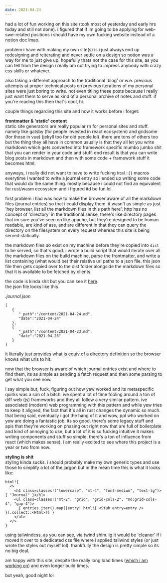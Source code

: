 ```yaml
---
date: 2021-04-24
---
```

had a lot of fun working on this site (took most of yesterday and early hrs today and still not done). i figured that if im going to be applying for web-swe-related positions i should have my own fucking website instead of a notion doc lmao.

problem i have with making my own site(s) is i just always end up redesigning and reiterating and never settle on a design so notion was a way for me to just give up. hopefully thats not the case for this site, as you can tell from the design i really am not trying to impress anybody with crazy css skills or whatever. 

also taking a different approach to the traditional 'blog' or w.e. previous attempts at proper technical posts on previous iterations of my personal sites were just boring to write. not even titling these posts because i really just want them to serve as kind of a personal archive of notes and stuff. if you're reading this then that's cool, hi.

couple things regarding this site and how it works before i forget:

**frontmatter & 'static' content**  
static site generators are really popular rn for personal sites and stuff. namely like gatsby (for people invested in react ecosystem) and gridsome (for those in vue) (jekyll too for old people lol). there are tons of others too but the thing they all have in common usually is that they all let you write markdown which gets converted into framework specific mumbo jumbo shit that you can render in your code and stuff. end result is that you can write blog posts in markdown and then with some code + framework stuff it becomes html.

anyways, i really did not want to have to write fucking `html!{}` macros everytime i wanted to write a journal entry so i ended up writing some code that would do the same thing. mostly because i could not find an equivalent for rust/wasm ecosystem and i figured itd be fun lol.

first problem i had was how to make the browser aware of all the markdown files (journal entries) so that i could display them. it wasn't as simple as just 'hey browser, list all the markdown files in this path here'. http has no concept of 'directory' in the traditional sense, there's like directory pages that im sure you've seen on like apache, but they're designed to be human readable, are kind of ass, and are different in that they can query the directory on the filesystem on every request whereas this site is being served statically. 

the markdown files *do* exist on my machine before they're copied into `dist` to be served, so that's good. i wrote a build script that would iterate over all the markdown files on the build machine, parse the frontmatter, and write a list containing (what would be) their relative url paths to a json file. this json file then gets copied over to the dist folder alongside the markdown files so that it is available to be fetched by clients.

the code is kinda shit but you can see it [here](https://github.com/bizarre/bizarre/blob/master/build.rs).   
the json file looks like this

*.journal.json*
```
[
   {
      "_path":"/content/2021-04-24.md",
      "date":"2021-04-24"
   },
   {
      "_path":"/content/2021-04-23.md",
      "date":"2021-04-23"
   }
]
```

it literally just provides what is equiv of a directory definition so the browser knows what urls to hit.  

now that the browser is aware of which journal entries exist and where to find them, its as simple as sending a fetch request and then some parsing to get what you see now. 

i say simple but, fuck, figuring out how yew worked and its metaspecific quirks was a son of a bitch. ive spent a lot of time fooling around a ton of diff web (js) frameworks and they all follow a very similar pattern. ive associated (modern) web programming with this pattern and while yew tries to keep it aligned, the fact that it's all in rust changes the dynamic so much. that being said, eventually i got the hang of it and wow, ppl who worked on yew are doing a fantastic job. its so good. there's some legacy stuff and apis that they're working on phasing out right now that are full of boilerplate and kind of annoying to use, but a lot of it is so fucking intuitive it makes writing components and stuff so simple. there's a ton of influence from react (which makes sense), i am really excited to see where this project is a year or two from now. 

**styling is shit**  
styling kinda sucks. i should probably make my own generic types and use those to simplify a lot of the jargon but in the mean time this is what it looks like:

```
html!{
  <>
    <h1 class=classes!("lowercase", "mt-4", "font-medium", "text-lg")>{ "Journal" }</h1>
    <ul class=classes!("mt-2", "grid", "grid-cols-2", "md:grid-cols-4", "gap-4")>
      { entries.iter().map(|entry| html!{ <Stub entry=entry /> }).collect::<Html>() }
    </ul>
  </>
}
```

using tailwindcss, as you can see, via twind shim. ig it would be 'cleaner' if i moved it over to a dedicated css file where i applied tailwind styles (or just wrote the styles out myself lol). thankfully the design is pretty simple so its no big deal.

am happy with this site, despite the really long load times ([which i am working on](https://github.com/bizarre/bizarre/issues/2)) and even longer build times. 

but yeah, good night lol